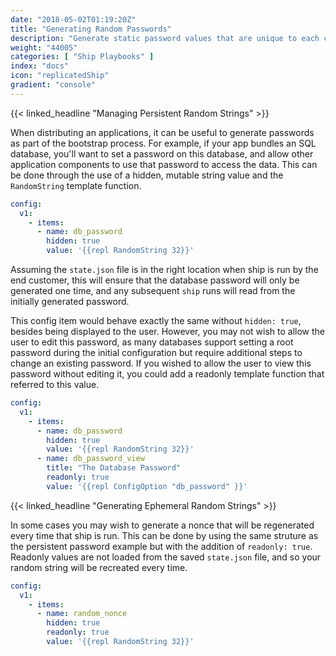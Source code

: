 ```yaml
---
date: "2018-05-02T01:19:20Z"
title: "Generating Random Passwords"
description: "Generate static password values that are unique to each customer's installation"
weight: "44005"
categories: [ "Ship Playbooks" ]
index: "docs"
icon: "replicatedShip"
gradient: "console"
---
```


{{< linked_headline "Managing Persistent Random Strings" >}}

When distributing an applications, it can be useful to generate passwords as part of the bootstrap process. For example, if your app bundles an SQL database, you'll want to set a password on this database, and allow other application components to use that password to access the data. This can be done through the use of a hidden, mutable string value and the `RandomString` template function.

```yaml
config:
  v1:
    - items:
      - name: db_password
        hidden: true
        value: '{{repl RandomString 32}}'
```

Assuming the `state.json` file is in the right location when ship is run by the end customer, this will ensure that the database password will only be generated one time, and any subsequent `ship` runs will read from the initially generated password.

This config item would behave exactly the same without `hidden: true`, besides being displayed to the user. However, you may not wish to allow the user to edit this password, as many databases support setting a root password during the initial configuration but require additional steps to change an existing password. If you wished to allow the user to view this password without editing it, you could add a readonly template function that referred to this value.

```yaml
config:
  v1:
    - items:
      - name: db_password
        hidden: true
        value: '{{repl RandomString 32}}'
      - name: db_password_view
        title: "The Database Password"
        readonly: true
        value: '{{repl ConfigOption "db_password" }}'
```

{{< linked_headline "Generating Ephemeral Random Strings" >}}

In some cases you may wish to generate a nonce that will be regenerated every time that ship is run. This can be done by using the same struture as the persistent password example but with the addition of `readonly: true`. Readonly values are not loaded from the saved `state.json` file, and so your random string will be recreated every time.

```yaml
config:
  v1:
    - items:
      - name: random_nonce
        hidden: true
        readonly: true
        value: '{{repl RandomString 32}}'
```
